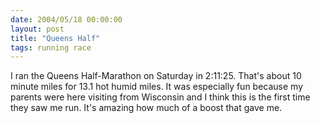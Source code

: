 ```yaml
---
date: 2004/05/18 00:00:00
layout: post
title: "Queens Half"
tags: running race
---
```


I ran the Queens Half-Marathon on Saturday in 2:11:25. That's about 10 minute miles for 13.1 hot humid miles. It was especially fun because my parents were here visiting from Wisconsin and I think this is the first time they saw me run. It's amazing how much of a boost that gave me.
